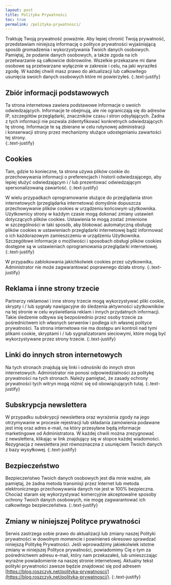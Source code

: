 ```yaml
---
layout: post
title: Polityka Prywatności
toc: true
permalink: /polityka-prywatnosci/
---
```

Traktuję Twoją prywatność poważnie. Aby lepiej chronić Twoją prywatność, przedstawiam niniejszą informację o&nbsp;polityce prywatności wyjaśniającą sposób gromadzenia i&nbsp;wykorzystywania Twoich danych osobowych. Pamiętaj, że podanie danych osobowych, a&nbsp;także zgoda na ich przetwarzanie są całkowicie dobrowolne. Wszelkie przekazane mi dane osobowe są przetwarzane wyłącznie w&nbsp;zakresie i&nbsp;celu, na jaki wyraziłeś zgodę. W&nbsp;każdej chwili masz prawo do aktualizacji lub całkowitego usunięcia swoich danych osobowych które mi powierzyłeś.
{:.text-justify}

## Zbiór informacji podstawowych

Ta strona internetowa zawiera podstawowe informacje o&nbsp;swoich odwiedzających. Informacje te obejmują, ale nie ograniczają się do adresów IP, szczegółów przeglądarki, znaczników czasu i&nbsp;stron odsyłających. Żadna z&nbsp;tych informacji nie pozwala zidentyfikować konkretnych odwiedzających tę stronę. Informacje te są zbierane w&nbsp;celu rutynowej administracji i&nbsp;konserwacji strony przez mechanizmy służące udostępnianiu zawartości tej strony.  
{:.text-justify}

## Cookies

Tam, gdzie to konieczne, ta strona używa plików cookie do przechowywania informacji o&nbsp;preferencjach i&nbsp;historii odwiedzającego, aby lepiej służyć odwiedzającym i&nbsp;/&nbsp;lub prezentować odwiedzającym spersonalizowaną zawartość.
{:.text-justify}

W&nbsp;wielu przypadkach oprogramowanie służące do przeglądania stron internetowych (przeglądarka internetowa) domyślnie dopuszcza przechowywanie plików cookies w&nbsp;urządzeniu końcowym użytkownika. Użytkownicy strony w&nbsp;każdym czasie mogą dokonać zmiany ustawień dotyczących plików cookies. Ustawienia te mogą zostać zmienione w&nbsp;szczególności w&nbsp;taki sposób, aby blokować automatyczną obsługę plików cookies w&nbsp;ustawieniach przeglądarki internetowej bądź informować o&nbsp;ich każdorazowym zamieszczeniu w&nbsp;urządzeniu Użytkownika. Szczegółowe informacje o&nbsp;możliwości i&nbsp;sposobach obsługi plików cookies dostępne są w&nbsp;ustawieniach oprogramowania przeglądarki internetowej.
{:.text-justify}

W przypadku zablokowania jakichkolwiek cookies przez użytkownika, Administrator nie może zagwarantować poprawnego działa strony.
{:.text-justify}

## Reklama i inne strony trzecie

Partnerzy reklamowi i&nbsp;inne strony trzecie mogą wykorzystywać pliki cookie, skrypty i&nbsp;/&nbsp;lub sygnały nawigacyjne do śledzenia aktywności użytkowników na tej stronie w&nbsp;celu wyświetlania reklam i&nbsp;innych przydatnych informacji. Takie śledzenie odbywa się bezpośrednio przez osoby trzecie za pośrednictwem ich własnych serwerów i&nbsp;podlega ich własnej polityce prywatności. Ta strona internetowa nie ma dostępu ani kontroli nad tymi plikami cookie, skryptami i&nbsp;/&nbsp;lub sygnalizatorami sieciowymi, które mogą być wykorzystywane przez strony trzecie.
{:.text-justify}

## Linki do innych stron internetowych

Na tych stronach znajdują się linki i&nbsp;odnośniki do innych stron internetowych. Administrator nie ponosi odpowiedzialności za politykę prywatności na tych stronach. Należy pamiętać, że zasady ochrony prywatności tych witryn mogą różnić się od obowiązujących tutaj.
{:.text-justify}

## Subskrypcja newslettera

W przypadku subskrypcji newslettera oraz wyrażenia zgody na jego otrzymywanie w&nbsp;procesie rejestracji lub składania zamówienia podawane jest imię oraz adres e-mail, na który przesyłane będą informacje marketingowe od Administratora. W&nbsp;każdej chwili można zrezygnować z&nbsp;newslettera, klikając w&nbsp;link znajdujący się w&nbsp;stopce każdej wiadomości. Rezygnacja z&nbsp;newslettera jest równoznaczna z&nbsp;usunięciem Twoich danych z&nbsp;bazy wysyłkowej.
{:.text-justify}

## Bezpieczeństwo

Bezpieczeństwo Twoich danych osobowych jest dla mnie ważne, ale pamiętaj, że żadna metoda transmisji przez Internet lub metoda elektronicznego przechowywania danych nie jest w&nbsp;100% bezpieczna. Chociaż staram się wykorzystywać komercyjnie akceptowalne sposoby ochrony Twoich danych osobowych, nie mogę zagwarantować ich całkowitego bezpieczeństwa.
{:.text-justify}

## Zmiany w niniejszej Polityce prywatności

Serwis zastrzega sobie prawo do aktualizacji lub zmiany naszej Polityki prywatności w&nbsp;dowolnym momencie i&nbsp;powinieneś okresowo sprawdzać niniejszą Politykę Prywatności. Jeśli wprowadzimy jakiekolwiek istotne zmiany w&nbsp;niniejszej Polityce prywatności, powiadomimy Cię o tym za pośrednictwem adresu e-mail, który nam przekazałeś, lub umieszczając wyraźne powiadomienie na naszej stronie internetowej. Aktualny tekst polityki prywatności zawsze będzie znajdować się pod adresem [https://blog.roszczyk.net/polityka-prywatnosci/](https://blog.roszczyk.net/polityka-prywatnosci/).
{:.text-justify}

<!-- ## Kontakt

Z Administratorem danych można skontaktować się pod adresem [e-mail](mailto:{{ 'rroszczy@gmail.com' | encode_email }}).

<a href="mailto:{{ site.email | encode_email }}" title="Contact me">e-mail</a>. -->